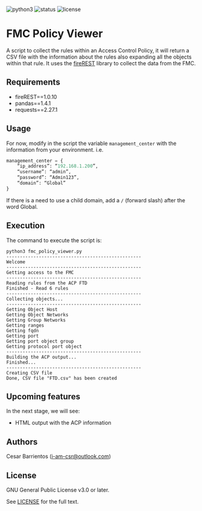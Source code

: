 ![python3](https://img.shields.io/badge/python-3.7+-blue.svg)
![status](https://img.shields.io/badge/status-beta-blue.svg)
![license](https://img.shields.io/badge/license-GPL%20v3.0-brightgreen.svg)

# FMC Policy Viewer
A script to collect the rules within an Access Control Policy, it will return a CSV file with the information about the rules also expanding all the objects within that rule.
It uses the [fireREST](https://github.com/kaisero/fireREST) library to collect the data from the FMC.

## Requirements
* fireREST==1.0.10
* pandas==1.4.1
* requests==2.27.1

## Usage
For now, modify in the script the variable `management_center` with the information from your environment.
i.e.
```python
management_center = {
    “ip_address”: “192.168.1.200”,
    “username”: “admin”,
    “password”: “Admin123”,
    “domain”: “Global”
}
```

If there is a need to use a child domain, add a `/` (forward slash) after the word Global.

## Execution
The command to execute the script is:
```
python3 fmc_policy_viewer.py
--------------------------------------------------
Welcome
--------------------------------------------------
Getting access to the FMC
--------------------------------------------------
Reading rules from the ACP FTD
Finished - Read 6 rules
--------------------------------------------------
Collecting objects...
--------------------------------------------------
Getting Object Host
Getting Object Networks
Getting Group Networks
Getting ranges
Getting fqdn
Getting port
Getting port object group
Getting protocol port object
--------------------------------------------------
Building the ACP output...
Finished...
--------------------------------------------------
Creating CSV file
Done, CSV file "FTD.csv" has been created
```

## Upcoming features
In the next stage, we will see:
* HTML output with the ACP information

## Authors
Cesar Barrientos (i-am-csr@outlook.com)

## License

GNU General Public License v3.0 or later.

See [LICENSE](https://github.com/i-am-csr/fmc_policy_viewer/blob/main/LICENSE) for the full text.